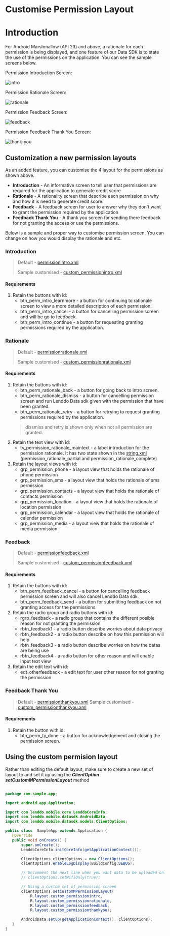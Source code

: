 Customise Permission Layout
======================

# Introduction
For Android Marshmallow (API 23) and above, a rationale for each permission is being displayed, and one feature of our Data SDK is to state the use of the permissions on the application. You can see the sample screens below. 

Permission Introduction Screen:

![intro](permission-introduction.png) 

Permission Rationale Screen:

![rationale](permission-rationale.png) 

Permission Feedback Screen:

![feedback](permission-feedback.png) 

Permission Feedback Thank You Screen:

![thank-you](permission-feedback-thank-you.png)

## Customization a new permission layouts

As an added feature, you can customise the 4 layout for the permissions as shown above.

* **Introduction** - An informative screen to tell user that permissions are required for the application to generate credit score
* **Rationale** - A rationality screen that describe each permission on why and how it is need to generate credit score.
* **Feedback** - A feedback screen for user to answer why they don't want to grant the permission required by the application
* **Feedback Thank You** - A thank you screen for sending there feedback for not granting the access or use the permissions.


Below is a sample and proper way to customise permission screen. You can change on how you would display the rationale and etc. 

### Introduction
> Default - [permissionintro.xml](https://github.com/Lenddo/android-lenddo/blob/master/lenddosdk/src/main/res/layout/permissionintro.xml)
>
> Sample customised - [custom_permissionintro.xml](https://github.com/Lenddo/android-lenddo/blob/master/mobiledata_demo/src/main/res/layout/custom_permissionintro.xml)

#### Requirements
1. Retain the buttons with id:
    * btn_perm_intro_learnmore - a button for continuing to rationale screen to view a more detailed description of each permission.
	* btn_perm_intro_cancel - a button for cancelling permission screen and will be go to feedback.
	* btn_perm_intro_continue - a button for requesting granting permissions required by the application.


### Rationale
> Default - [permissionrationale.xml](https://github.com/Lenddo/android-lenddo/blob/master/lenddosdk/src/main/res/layout/permissionrationale.xml)
>
> Sample customised - [custom_permissionrationale.xml](https://github.com/Lenddo/android-lenddo/blob/master/mobiledata_demo/src/main/res/layout/custom_permissionrationale.xml)

#### Requirements
1. Retain the buttons with id:
	* btn_perm_rationale_back - a button for going back to intro screen.
	* btn_perm_rationale_dismiss - a button for cancelling permission screen and run Lenddo Data sdk given with the permission that have been granted.
    * btn_perm_rationale_retry - a button for retrying to request granting permissions required by the application.
    > dissmiss and retry is shown only when not all permission are granted.
2. Retain the text view with id:
	* tv_permission_rationale_maintext - a label introduction for the permission rationale. It has two state shown in the [string.xml](https://github.com/Lenddo/android-lenddo/blob/master/lenddosdk/src/main/res/values/strings.xml) (permission_rationale_partial and permission_rationale_complete)
3. Retain the layout views with id:
	* grp_permission_phone - a layout view that holds the rationale of phone permission
	* grp_permission_sms - a layout view that holds the rationale of sms permission
	* grp_permission_contacts - a layout view that holds the rationale of contacts permission
	* grp_permission_location - a layout view that holds the rationale of location permission
	* grp_permission_calendar - a layout view that holds the rationale of calendar permission
	* grp_permission_media - a layout view that holds the rationale of media permission

### Feedback
> Default - [permissionfeedback.xml](https://github.com/Lenddo/android-lenddo/blob/master/lenddosdk/src/main/res/layout/permissionfeedback.xml)
>
> Sample customised - [custom_permissionfeedback.xml](https://github.com/Lenddo/android-lenddo/blob/master/mobiledata_demo/src/main/res/layout/custom_permissionfeedback.xml)

#### Requirements
1. Retain the buttons with id:
	* btn_perm_feedback_cancel - a button for cancelling feedback permission screen and will also cancel Lenddo Data sdk.
	* btn_perm_feedback_send - a button for submitting feedback on not granting access for the permissions.
2. Retain the radio group and radio buttons with id:
	* rgrp_feedback - a radio group that contains the different posible reason for not granting the permission
	* rbtn_feedback1 - a radio button describe worries about data privacy 
	* rbtn_feedback2 - a radio button describe on how this permission will help
	* rbtn_feedback3 - a radio button describe worries on how the datas are being use
	* rbtn_feedback4 - a radio button for other reason and will enable input text view
3. Retain the edit text with id:
	* edt_otherfeedback - a edit text for user other reason for not granting the permission 

### Feedback Thank You
> Default - [permissionthankyou.xml](https://github.com/Lenddo/android-lenddo/blob/master/lenddosdk/src/main/res/layout/permissionthankyou.xml)
> Sample customised - [custom_permissionthankyou.xml](https://github.com/Lenddo/android-lenddo/blob/master/mobiledata_demo/src/main/res/layout/custom_permissionthankyou.xml)

#### Requirements
1. Retain the button with id:
	* btn_perm_ty_done - a button for acknowledgement and closing the permission screen.

## Using the custom permision layout
Rather than editing the default layout, make sure to create a new set of layout to and set it up using the ***ClientOption*** ***setCustomMPermissionLayout*** method

```java

package com.sample.app;

import android.app.Application;

import com.lenddo.mobile.core.LenddoCoreInfo;
import com.lenddo.mobile.datasdk.AndroidData;
import com.lenddo.mobile.datasdk.models.ClientOptions;

public class  SampleApp extends Application {
   @Override
   public void onCreate() {
       super.onCreate();
       LenddoCoreInfo.initCoreInfo(getApplicationContext());

       ClientOptions clientOptions = new ClientOptions();
       clientOptions.enableLogDisplay(BuildConfig.DEBUG);

       // Uncomment the next line when you want data to be uploaded only when wifi is available
       // clientOptions.setWifiOnly(true);

	   // Using a custom set of permission screen
	   clientOptions.setCustomMPermissionLayout(
		   R.layout.custom_permissionintro,
		   R.layout.custom_permissionrationale,
		   R.layout.custom_permissionfeedback,
		   R.layout.custom_permissionthankyou);

       AndroidData.setup(getApplicationContext(), clientOptions);
   }
}
```
